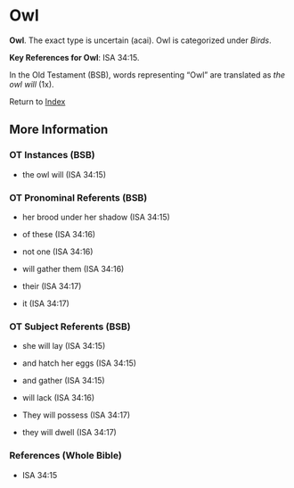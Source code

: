 # Owl
**Owl**. 
The exact type is uncertain (acai). 
Owl is categorized under _Birds_. 


**Key References for Owl**: 
ISA 34:15. 


In the Old Testament (BSB), words representing “Owl” are translated as 
*the owl will* (1x). 




Return to [Index](00-Index.md)

## More Information

### OT Instances (BSB)

* the owl will (ISA 34:15)



### OT Pronominal Referents (BSB)

* her brood under her shadow (ISA 34:15)

* of these (ISA 34:16)

* not one (ISA 34:16)

* will gather them (ISA 34:16)

* their (ISA 34:17)

* it (ISA 34:17)



### OT Subject Referents (BSB)

* she will lay (ISA 34:15)

* and hatch her eggs (ISA 34:15)

* and gather (ISA 34:15)

* will lack (ISA 34:16)

* They will possess (ISA 34:17)

* they will dwell (ISA 34:17)



### References (Whole Bible)

* ISA 34:15



